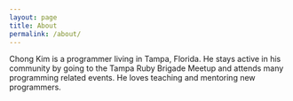 ```yaml
---
layout: page
title: About
permalink: /about/
---
```


Chong Kim is a programmer living in Tampa, Florida. He stays active in his community by going to the Tampa Ruby Brigade Meetup and attends many programming related events. He loves teaching and mentoring new programmers.
